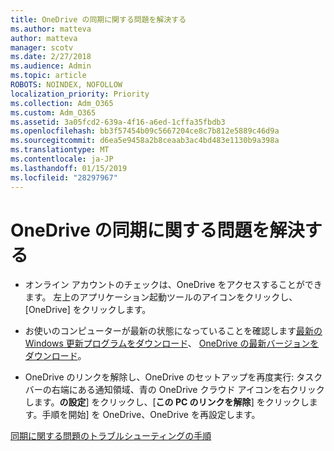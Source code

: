 ```yaml
---
title: OneDrive の同期に関する問題を解決する
ms.author: matteva
author: matteva
manager: scotv
ms.date: 2/27/2018
ms.audience: Admin
ms.topic: article
ROBOTS: NOINDEX, NOFOLLOW
localization_priority: Priority
ms.collection: Adm_O365
ms.custom: Adm_O365
ms.assetid: 3a05fcd2-639a-4f16-a6ed-1cffa35fbdb3
ms.openlocfilehash: bb3f57454b09c5667204ce8c7b812e5889c46d9a
ms.sourcegitcommit: d6ea5e9458a2b8ceaab3ac4bd483e1130b9a398a
ms.translationtype: MT
ms.contentlocale: ja-JP
ms.lasthandoff: 01/15/2019
ms.locfileid: "28297967"
---
```

# <a name="fix-onedrive-sync-problems"></a>OneDrive の同期に関する問題を解決する

- オンライン アカウントのチェックは、OneDrive をアクセスすることができます。 左上のアプリケーション起動ツールのアイコンをクリックし、[OneDrive] をクリックします。
    
- お使いのコンピューターが最新の状態になっていることを確認します[最新の Windows 更新プログラムをダウンロード](http://go.microsoft.com/fwlink/p/?LinkId=825773)、 [OneDrive の最新バージョンをダウンロード](https://go.microsoft.com/fwlink/p/?linkid=844652)。
    
- OneDrive のリンクを解除し、OneDrive のセットアップを再度実行: タスク バーの右端にある通知領域、青の OneDrive クラウド アイコンを右クリックします。**の設定**] をクリックし、[**この PC のリンクを解除**] をクリックします。手順を開始] を OneDrive、OneDrive を再設定します。
    
[同期に関する問題のトラブルシューティングの手順](https://go.microsoft.com/fwlink/?linkid=866431)
  

